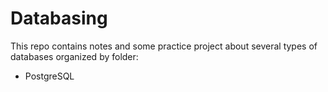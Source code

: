 # Databasing

This repo contains notes and some practice project about several types of databases organized by folder:

* PostgreSQL
